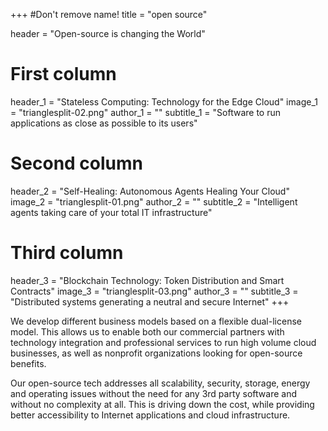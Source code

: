 +++
#Don't remove name!
title = "open source"

header = "Open-source is changing the World"

# First column
header_1 = "Stateless Computing: Technology for the Edge Cloud"
image_1 = "trianglesplit-02.png"
author_1 = ""
subtitle_1 = "Software to run applications as close as possible to its users"

# Second column
header_2 = "Self-Healing: Autonomous Agents Healing Your Cloud"
image_2 = "trianglesplit-01.png"
author_2 = ""
subtitle_2 = "Intelligent agents taking care of your total IT infrastructure"

# Third column

header_3 = "Blockchain Technology: Token Distribution and Smart Contracts"
image_3 = "trianglesplit-03.png"
author_3 = ""
subtitle_3 = "Distributed systems generating a neutral and secure Internet"
+++

We develop different business models based on a flexible dual-license model. This allows us to enable both our commercial partners with technology integration and professional services to run high volume cloud businesses, as well as nonprofit organizations looking for open-source benefits.

Our open-source tech addresses all scalability, security, storage, energy and operating issues without the need for any 3rd party software and without no complexity at all. This is driving down the cost, while providing better accessibility to Internet applications and cloud infrastructure.
